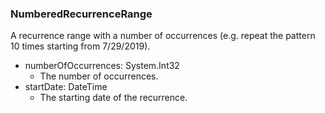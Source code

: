 ### NumberedRecurrenceRange
A recurrence range with a number of occurrences (e.g. repeat the pattern 10 times starting from 7/29/2019).

- numberOfOccurrences: System.Int32
  - The number of occurrences.
- startDate: DateTime
  - The starting date of the recurrence.
